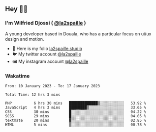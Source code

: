 ## Hey 👋🏾
### I'm Wilfried Djossi ( <a href="https://twitter.com/la2spaille/" target="_blank">@la2spaille</a> )
A young developer based in Douala, who has a particular focus on ui/ux design and motion.

- 🎨 Here is my folio [la2spaille.studio](https://la2spaille.studio/)
- 🐦 My twitter account [@la2spaille](https://twitter.com/la2spaille/)
- 🖼 My instagram account [@la2spaille](https://www.instagram.com/la2spaille/)

### Wakatime
<!--START_SECTION:waka-->

```text
From: 10 January 2023 - To: 17 January 2023

Total Time: 12 hrs 3 mins

PHP          6 hrs 30 mins   █████████████▒░░░░░░░░░░░   53.92 %
JavaScript   4 hrs 3 mins    ████████▒░░░░░░░░░░░░░░░░   33.65 %
CSS          30 mins         █░░░░░░░░░░░░░░░░░░░░░░░░   04.22 %
SCSS         29 mins         █░░░░░░░░░░░░░░░░░░░░░░░░   04.05 %
textmate     20 mins         ▓░░░░░░░░░░░░░░░░░░░░░░░░   02.85 %
HTML         5 mins          ▒░░░░░░░░░░░░░░░░░░░░░░░░   00.78 %
```

<!--END_SECTION:waka-->
<!--
**la2spaille/la2spaille** is a ✨ _special_ ✨ repository because its `README.md` (this file) appears on your GitHub profile.

Here are some ideas to get you started:

- 🔭 I’m currently working on ...
- 🌱 I’m currently learning ...
- 👯 I’m looking to collaborate on ...
- 🤔 I’m looking for help with ...
- 💬 Ask me about ...
- 📫 How to reach me: ...
- 😄 Pronouns: ...
- ⚡ Fun fact: ...
-->
